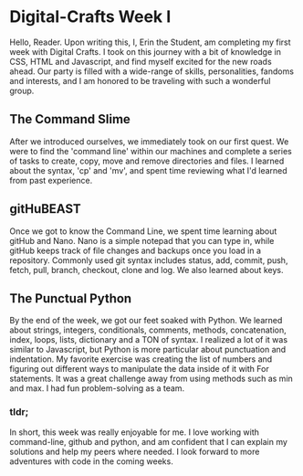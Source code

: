 # Digital-Crafts Week I
Hello, Reader. Upon writing this, I, Erin the Student, am completing my first week with Digital Crafts. I took on this journey with a bit of knowledge in CSS, HTML and Javascript, and find myself excited for the new roads ahead. Our party is filled with a wide-range of skills, personalities, fandoms and interests, and I am honored to be traveling with such a wonderful group.

## The Command Slime
After we introduced ourselves, we immediately took on our first quest. We were to find the 'command line' within our machines and complete a series of tasks to create, copy, move and remove directories and files. I learned about the syntax, 'cp' and 'mv', and spent time reviewing what I'd learned from past experience. 

## gitHuBEAST
Once we got to know the Command Line, we spent time learning about gitHub and Nano. Nano is a simple notepad that you can type in, while gitHub keeps track of file changes and backups once you load in a repository. Commonly used git syntax includes status, add, commit, push, fetch, pull, branch, checkout, clone and log. We also learned about keys.


## The Punctual Python
By the end of the week, we got our feet soaked with Python. We learned about strings, integers, conditionals, comments, methods, concatenation, index, loops, lists, dictionary and a TON of syntax. I realized a lot of it was similar to Javascript, but Python is more particular about punctuation and indentation. My favorite exercise was creating the list of numbers and figuring out different ways to manipulate the data inside of it with For statements. It was a great challenge away from using methods such as min and max. I had fun problem-solving as a team.

### tldr;
In short, this week was really enjoyable for me. I love working with command-line, github and python, and am confident that I can explain my solutions and help my peers where needed. I look forward to more adventures with code in the coming weeks.
